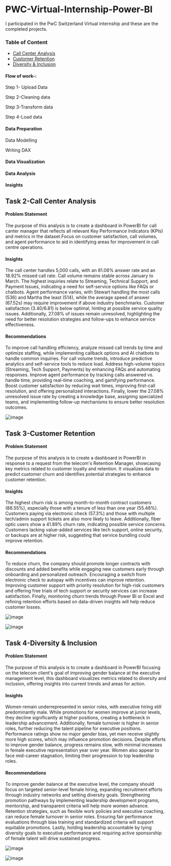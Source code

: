 # PWC-Virtual-Internship-Power-BI
I participated in the PwC Switzerland Virtual internship and these are the completed projects.
### Table of Content
- [Call Center Analysis](#call-center-analysis)
- [Customer Retention](#customer-retention)
- [Diversity & Inclusion](diversity-&-inclusion)
  
#### Flow of work-:

Step 1- Upload Data

Step 2-Cleaning data

Step 3-Transform data

Step 4-Load data

#### Data Preparation

Data Modelling

Writing DAX

#### Data Visualization

#### Data Analysis

#### Insights
## Task 2-Call Center Analysis
#### Problem Statement
The purpose of this analysis is to create a dashboard in PowerBI for call canter manager that reflects all relevant Key Performance Indicators (KPIs) and metrics in the dataset.Focus on customer satisfaction, call volumes, and agent performance to aid in identifying areas for improvement in call centre operations.
#### Insights
The call center handles 5,000 calls, with an 81.08% answer rate and an 18.92% missed call rate. Call volume remains stable across January to March. The highest inquiries relate to Streaming, Technical Support, and Payment Issues, indicating a need for self-service options like FAQs or chatbots. Agent performance varies, with Stewart handling the most calls (536) and Martha the least (514), while the average speed of answer (67.52s) may require improvement if above industry benchmarks. Customer satisfaction (3.40/6.81) is below optimal, hinting at possible service quality issues. Additionally, 27.08% of issues remain unresolved, highlighting the need for better resolution strategies and follow-ups to enhance service effectiveness.
#### Recommendations
To improve call handling efficiency, analyze missed call trends by time and optimize staffing, while implementing callback options and AI chatbots to handle common inquiries. For call volume trends, introduce predictive analytics and self-service tools to reduce load. Address high-volume topics (Streaming, Tech Support, Payments) by enhancing FAQs and automating responses. Improve agent performance by tracking calls answered vs. handle time, providing real-time coaching, and gamifying performance. Boost customer satisfaction by reducing wait times, improving first-call resolution, and offering personalized interactions. Finally, lower the 27.08% unresolved issue rate by creating a knowledge base, assigning specialized teams, and implementing follow-up mechanisms to ensure better resolution outcomes.

![image](https://github.com/user-attachments/assets/c99e1e22-625f-41f0-9b1a-3acdbd46cd02)

## Task 3-Customer Retention
#### Problem Statement
The purpose of this analysis is to create a dashboard in PowerBI in response to a request from the telecom's Retention Manager, showcasing key metrics related to customer loyalty and retention. It visualizes data to predict customer churn and identifies potential strategies to enhance customer retention.

#### Insights
The highest churn risk is among month-to-month contract customers (88.55%), especially those with a tenure of less than one year (55.48%). Customers paying via electronic check (57.3%) and those with multiple tech/admin support tickets are also more likely to leave. Additionally, fiber optic users show a 41.89% churn rate, indicating possible service concerns. Customers lacking value-added services like tech support, online security, or backups are at higher risk, suggesting that service bundling could improve retention.

#### Recommendations
To reduce churn, the company should promote longer contracts with discounts and added benefits while engaging new customers early through onboarding and personalized outreach. Encouraging a switch from electronic check to autopay with incentives can improve retention. Improving customer support with priority resolution for high-risk customers and offering free trials of tech support or security services can increase satisfaction. Finally, monitoring churn trends through Power BI or Excel and refining retention efforts based on data-driven insights will help reduce customer losses.

![image](https://github.com/user-attachments/assets/a3fe1b94-8511-4525-8d0c-a56077bd53cc)


![image](https://github.com/user-attachments/assets/6f3ef5e8-394a-4a14-985b-9d951b7d850b)

## Task 4-Diversity & Inclusion
#### Problem Statement
The purpose of this analysis is to create a dashboard in PowerBI focusing on the telecom client's goal of improving gender balance at the executive management level, this dashboard visualizes metrics related to diversity and inclusion, offering insights into current trends and areas for action.

#### Insights
Women remain underrepresented in senior roles, with executive hiring still predominantly male. While promotions for women improve at junior levels, they decline significantly at higher positions, creating a bottleneck in leadership advancement. Additionally, female turnover is higher in senior roles, further reducing the talent pipeline for executive positions. Performance ratings show no major gender bias, yet men receive slightly more high scores, which may influence promotion decisions. Despite efforts to improve gender balance, progress remains slow, with minimal increases in female executive representation year over year. Women also appear to face mid-career stagnation, limiting their progression to top leadership roles.

#### Recommendations
To improve gender balance at the executive level, the company should focus on targeted senior-level female hiring, expanding recruitment efforts through industry networks and setting diversity goals. Strengthening promotion pathways by implementing leadership development programs, mentorship, and transparent criteria will help more women advance. Retention strategies, such as flexible work policies and executive coaching, can reduce female turnover in senior roles. Ensuring fair performance evaluations through bias training and standardized criteria will support equitable promotions. Lastly, holding leadership accountable by tying diversity goals to executive performance and requiring active sponsorship of female talent will drive sustained progress.


![image](https://github.com/user-attachments/assets/86ea70f8-4c6c-404e-8458-d09a8cb9d820)

![image](https://github.com/user-attachments/assets/a0fade03-4ac1-4aa3-90d2-41f34ee82435)


